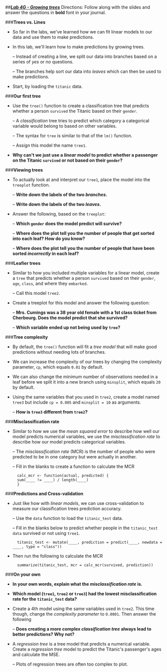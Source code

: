 ##***<u>Lab 4G - Growing trees</u>***
Directions: Follow along with the slides and answer the questions in **bold** font in your journal.

###**Trees vs. Lines**
* So far in the labs, we've learned how we can fit linear models to our data and use them to make
predictions.

* In this lab, we'll learn how to make predictions by growing trees.

    – Instead of creating a line, we split our data into branches based on a series of *yes* or *no*
    questions.

    – The branches help sort our data into *leaves* which can then be used to make predictions.

* Start, by loading the ```titanic``` data.

###**Our first tree**
* Use the ```tree()``` function to create a classification tree that predicts whether a person ```survived```
the Titanic based on their ```gender```.

    – A *classification* tree tries to predict which category a categorical variable would belong to
    based on other variables.

    – The syntax for ```tree``` is similar to that of the ```lm()``` function.

    – Assign this model the name ```tree1```.

* **Why can't we just use a *linear model* to predict whether a passenger on the Titanic
```survived``` or not based on their ```gender```?**

###**Viewing trees**
* To actually look at and interpret our ```tree1```, place the model into the ```treeplot``` function.

    – **Write down the labels of the two *branches*.**

    – **Write down the labels of the two *leaves*.**

* Answer the following, based on the ```treeplot```:

    – **Which ```gender``` does the model predict will survive?**

    – **Where does the plot tell you the number of people that get sorted into each leaf?
    How do you know?**

    – **Where does the plot tell you the number of people that have been sorted
    *incorrectly* in each leaf?**

###**Leafier trees**
* Similar to how you included multiple variables for a linear model, create a ```tree``` that predicts
whether a person ```survived``` based on their ```gender```, ```age```, ```class```, and where they ```embarked```.

    – Call this model ```tree2```.

* Create a treeplot for this model and answer the following question:

    – **Mrs. Cumings was a 38 year old female with a 1st class ticket from Cherbourg.
    Does the model predict that she survived?**

    – **Which variable ended up not being used by ```tree```?**

###**Tree complexity**
* By default, the ```tree()``` function will fit a *tree model* that will make good predictions without
needing lots of branches.

* We can increase the complexity of our trees by changing the complexity parameter, ```cp```, which
equals ```0.01``` by default.

* We can also change the minimum number of observations needed in a leaf before we split it into
a new branch using ```minsplit```, which equals ```20``` by default.

* Using the same variables that you used in ```tree2```, create a model named ```tree3``` but include ```cp =
0.005``` and ```minsplit = 10``` as arguments.

    – **How is ```tree3``` different from ```tree2```?**

###**Misclassification rate**
* Similar to how we use the *mean squared error* to describe how well our model predicts numerical
variables, we use the *misclassification rate* to describe how our model predicts categorical
variables.

    – The *misclassification rate* (MCR) is the number of people who were predicted to be in
    one category but were actually in another.

    – Fill in the blanks to create a function to calculate the MCR

        calc_mcr <- function(actual, predicted) {
        sum(____ != ____) / length(____)
        }


###**Predictions and Cross-validation**
* Just like how with *linear models*, we can use cross-validation to measure our classification trees
prediction accuracy.

    – Use the ```data``` function to load the ```titanic_test``` data.

    – Fill in the blanks below to predict whether people in the ```titanic_test data``` survived or
    not using ```tree1```.

        titanic_test <- mutate(____, prediction = predict(____, newdata = ____, type = "class"))

* Then run the following to calculate the MCR

        summarize(titanic_test, mcr = calc_mcr(survived, prediction))

###**On your own**
* **In your own words, explain what the *misclassification rate* is.**

* **Which model (```tree1```, ```tree2``` or ```tree3```) had the lowest misclassification rate for the
```titanic_test``` data?**

* Create a 4th model using the same variables used in ```tree2```. This time though, change the
*complexity parameter* to ```0.0001```. Then answer the following

    – **Does creating a more complex *classification tree* always lead to better
    predictions? Why not?**

* A *regression tree* is a tree model that predicts a numerical variable. Create a *regression tree*
model to predict the Titanic's passenger's ages and calculate the MSE.

    – Plots of regression trees are often too complex to plot.